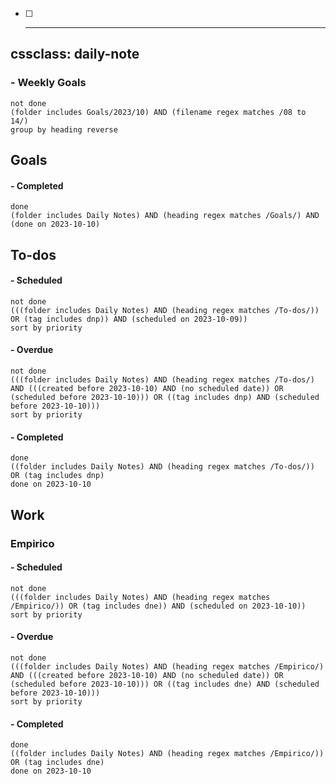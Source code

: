 - [ ] ---
cssclass: daily-note
---
### - Weekly Goals
```tasks
not done
(folder includes Goals/2023/10) AND (filename regex matches /08 to 14/)
group by heading reverse
```
## Goals

#### - Completed
```tasks
done
(folder includes Daily Notes) AND (heading regex matches /Goals/) AND (done on 2023-10-10)
```
## To-dos

#### - Scheduled
```tasks
not done
(((folder includes Daily Notes) AND (heading regex matches /To-dos/)) OR (tag includes dnp)) AND (scheduled on 2023-10-09))
sort by priority
```
#### - Overdue
```tasks
not done
(((folder includes Daily Notes) AND (heading regex matches /To-dos/) AND (((created before 2023-10-10) AND (no scheduled date)) OR (scheduled before 2023-10-10))) OR ((tag includes dnp) AND (scheduled before 2023-10-10)))
sort by priority
```
#### - Completed
```tasks
done
((folder includes Daily Notes) AND (heading regex matches /To-dos/)) OR (tag includes dnp)
done on 2023-10-10
```
## Work
### Empirico

#### - Scheduled
```tasks
not done
(((folder includes Daily Notes) AND (heading regex matches /Empirico/)) OR (tag includes dne)) AND (scheduled on 2023-10-10))
sort by priority
```
#### - Overdue
```tasks
not done
(((folder includes Daily Notes) AND (heading regex matches /Empirico/) AND (((created before 2023-10-10) AND (no scheduled date)) OR (scheduled before 2023-10-10))) OR ((tag includes dne) AND (scheduled before 2023-10-10)))
sort by priority
```
#### - Completed
```tasks
done
((folder includes Daily Notes) AND (heading regex matches /Empirico/)) OR (tag includes dne)
done on 2023-10-10
```

